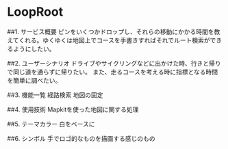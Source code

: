 # LoopRoot

##1. サービス概要
ピンをいくつかドロップし、それらの移動にかかる時間を教えてくれる。ゆくゆくは地図上でコースを手書きすればそれでルート検索ができるようにしたい。

##2. ユーザーシナリオ
ドライブやサイクリングなどに出かけた時、行きと帰りで同じ道を通らずに帰りたい。
また、走るコースを考える時に指標となる時間を簡単に調べたい。

##3. 機能一覧
経路検索
地図の固定

##4. 使用技術
Mapkitを使った地図に関する処理

##5. テーマカラー
白をベースに

##6. シンボル
手でロゴ的なものを描画する感じのもの
